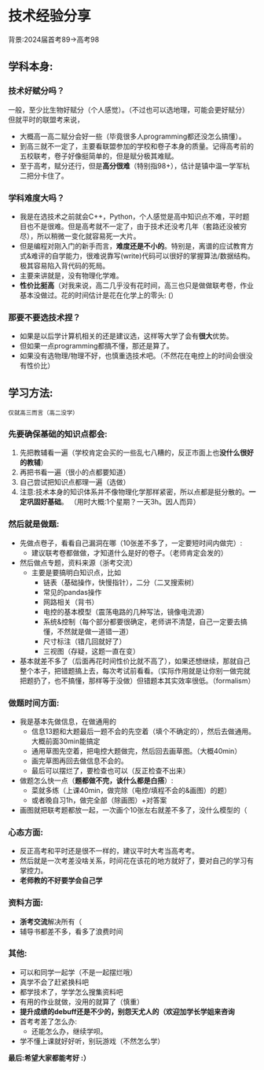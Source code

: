 
# 技术经验分享

背景:2024届首考89->高考98

## 学科本身:
### 技术好赋分吗？

一般，至少比生物好赋分（个人感觉）。（不过也可以选地理，可能会更好赋分） 但就平时的联盟考来说，

* 大概高一高二赋分会好一些（毕竟很多人programming都还没怎么搞懂）。
* 到高三就不一定了，主要看联盟参加的学校和卷子本身的质量。记得高考前的五校联考，卷子好像挺简单的，但是赋分极其难赋。
* 至于高考，赋分还行，但是**高分很难**（特别指98+），估计是镇中温一学军杭二把分卡住了。

### 学科难度大吗？

* 我是在选技术之前就会C++，Python，个人感觉是高中知识点不难，平时题目也不是很难。但是高考就不一定了，由于技术还没考几年（套路还没被穷尽），所以稍微一变化就容易死一大片。
* 但是编程对刚入门的新手而言，**难度还是不小的**。特别是，离谱的应试教育方式&难评的自学能力，很难说靠写(write)代码可以很好的掌握算法/数据结构。极其容易陷入背代码的死局。
* 主要来讲就是，没有物理化学难。
* **性价比挺高**（对我来说，高二几乎没有花时间，高三也只是做做联考卷，作业基本没做过。花的时间估计是花在化学上的零头: (）

### 那要不要选技术捏？

* 如果是以后学计算机相关的还是建议选，这样等大学了会有**很大**优势。
* 但如果一点programming都搞不懂，那还是算了。
* 如果没有选物理/物理不好，也慎重选技术吧。（不然花在电控上的时间会很没有性价比）

## 学习方法:
	仅就高三而言（高二没学）
### 先要确保**基础**的知识点都会:
1. 先把教辅看一遍（学校肯定会买的一些乱七八糟的，反正市面上也**没什么很好的教辅**）
2. 再把书看一遍（很小的点都要知道）
3. 自己尝试把知识点都理一遍（选做）
4. 注意:技术本身的知识体系并不像物理化学那样紧密，所以点都是挺分散的。**一定巩固好基础**。
（用时大概:1个星期？一天3h。因人而异）

### 然后就是做题:
* 先做点卷子，看看自己漏洞在哪（10张差不多了，一定要短时间内做完）:
	* 建议联考卷都做做，才知道什么是好的卷子。（老师肯定会发的）
* 然后做点专题，资料来源（浙考交流）
	* 主要是要搞明白知识点，比如
		* 链表（基础操作，快慢指针），二分（二叉搜索树）
		* 常见的pandas操作
		* 网路相关（背书）
		* 电控的基本模型（震荡电路的几种写法，镜像电流源）
		* 系统&控制（每个部分都要很确定，老师讲不清楚，自己一定要去搞懂，不然就是做一道错一道）
		* 尺寸标注（错几回就好了）
		* 三视图（存疑，这题一直在变）
* 基本就差不多了（后面再花时间性价比就不高了），如果还想继续，那就自己整个本子，把错题搞上去，每次考试前看看。（实际作用就是让你别一做完就把题扔了，也不搞懂，那样等于没做）但错题本其实效率很低。（formalism）

### 做题时间方面:
* 我是基本先做信息，在做通用的
	* 信息13题和大题最后一题不会的先空着（填个不确定的），然后去做通用。大概前面30min能搞定
	* 通用草图先空着，把电控大题做完，然后回去画草图。（大概40min）
	* 画完草图再回去做信息不会的。
	* 最后可以摆烂了，要检查也可以（反正检查不出来）
* 做题怎么快一点（**题都做不完，谈什么都是白搭**）:
	* 菜就多练（上课40min，做完除（电控/填程不会的&画图）的题）
	* 或者晚自习1h，做完全部（除画图）+对答案
* 画图就把联考题都放一起，一次画个10张左右就差不多了，没什么模型的（

### 心态方面:
* 反正高考和平时还是很不一样的，建议平时大考当高考考。
* 然后就是一次考差没啥关系，时间花在该花的地方就好了，要对自己的学习有掌控力。
* **老师教的不好要学会自己学**

### 资料方面:
* **浙考交流**解决所有（
* 辅导书都差不多，看多了浪费时间

### 其他:
* 可以和同学一起学（不是一起摆烂哦）
* 真学不会了赶紧换科吧
* 都学技术了，学学怎么搜集资料吧
* 有用的作业就做，没用的就算了（慎重）
* **提升成绩的debuff还是不少的，别怨天尤人的（欢迎加学长学姐来咨询**
* 首考考差了怎么办:
	* 还能怎么办，继续学呗。
* 学不懂上课就好好听，别玩游戏（不然怎么学）

**最后:希望大家都能考好 :）**